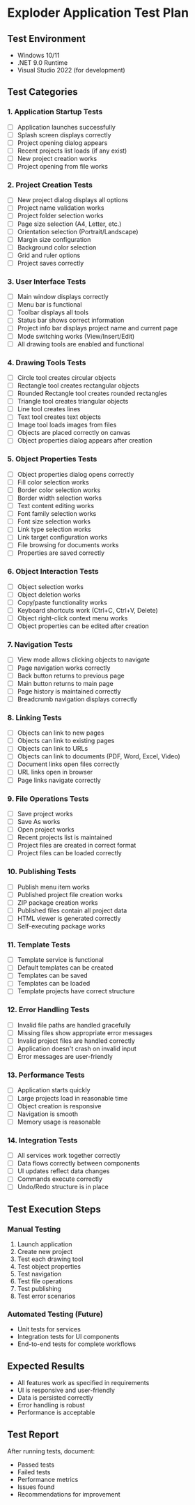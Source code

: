 # Exploder Application Test Plan

## Test Environment
- Windows 10/11
- .NET 9.0 Runtime
- Visual Studio 2022 (for development)

## Test Categories

### 1. Application Startup Tests
- [ ] Application launches successfully
- [ ] Splash screen displays correctly
- [ ] Project opening dialog appears
- [ ] Recent projects list loads (if any exist)
- [ ] New project creation works
- [ ] Project opening from file works

### 2. Project Creation Tests
- [ ] New project dialog displays all options
- [ ] Project name validation works
- [ ] Project folder selection works
- [ ] Page size selection (A4, Letter, etc.)
- [ ] Orientation selection (Portrait/Landscape)
- [ ] Margin size configuration
- [ ] Background color selection
- [ ] Grid and ruler options
- [ ] Project saves correctly

### 3. User Interface Tests
- [ ] Main window displays correctly
- [ ] Menu bar is functional
- [ ] Toolbar displays all tools
- [ ] Status bar shows correct information
- [ ] Project info bar displays project name and current page
- [ ] Mode switching works (View/Insert/Edit)
- [ ] All drawing tools are enabled and functional

### 4. Drawing Tools Tests
- [ ] Circle tool creates circular objects
- [ ] Rectangle tool creates rectangular objects
- [ ] Rounded Rectangle tool creates rounded rectangles
- [ ] Triangle tool creates triangular objects
- [ ] Line tool creates lines
- [ ] Text tool creates text objects
- [ ] Image tool loads images from files
- [ ] Objects are placed correctly on canvas
- [ ] Object properties dialog appears after creation

### 5. Object Properties Tests
- [ ] Object properties dialog opens correctly
- [ ] Fill color selection works
- [ ] Border color selection works
- [ ] Border width selection works
- [ ] Text content editing works
- [ ] Font family selection works
- [ ] Font size selection works
- [ ] Link type selection works
- [ ] Link target configuration works
- [ ] File browsing for documents works
- [ ] Properties are saved correctly

### 6. Object Interaction Tests
- [ ] Object selection works
- [ ] Object deletion works
- [ ] Copy/paste functionality works
- [ ] Keyboard shortcuts work (Ctrl+C, Ctrl+V, Delete)
- [ ] Object right-click context menu works
- [ ] Object properties can be edited after creation

### 7. Navigation Tests
- [ ] View mode allows clicking objects to navigate
- [ ] Page navigation works correctly
- [ ] Back button returns to previous page
- [ ] Main button returns to main page
- [ ] Page history is maintained correctly
- [ ] Breadcrumb navigation displays correctly

### 8. Linking Tests
- [ ] Objects can link to new pages
- [ ] Objects can link to existing pages
- [ ] Objects can link to URLs
- [ ] Objects can link to documents (PDF, Word, Excel, Video)
- [ ] Document links open files correctly
- [ ] URL links open in browser
- [ ] Page links navigate correctly

### 9. File Operations Tests
- [ ] Save project works
- [ ] Save As works
- [ ] Open project works
- [ ] Recent projects list is maintained
- [ ] Project files are created in correct format
- [ ] Project files can be loaded correctly

### 10. Publishing Tests
- [ ] Publish menu item works
- [ ] Published project file creation works
- [ ] ZIP package creation works
- [ ] Published files contain all project data
- [ ] HTML viewer is generated correctly
- [ ] Self-executing package works

### 11. Template Tests
- [ ] Template service is functional
- [ ] Default templates can be created
- [ ] Templates can be saved
- [ ] Templates can be loaded
- [ ] Template projects have correct structure

### 12. Error Handling Tests
- [ ] Invalid file paths are handled gracefully
- [ ] Missing files show appropriate error messages
- [ ] Invalid project files are handled correctly
- [ ] Application doesn't crash on invalid input
- [ ] Error messages are user-friendly

### 13. Performance Tests
- [ ] Application starts quickly
- [ ] Large projects load in reasonable time
- [ ] Object creation is responsive
- [ ] Navigation is smooth
- [ ] Memory usage is reasonable

### 14. Integration Tests
- [ ] All services work together correctly
- [ ] Data flows correctly between components
- [ ] UI updates reflect data changes
- [ ] Commands execute correctly
- [ ] Undo/Redo structure is in place

## Test Execution Steps

### Manual Testing
1. Launch application
2. Create new project
3. Test each drawing tool
4. Test object properties
5. Test navigation
6. Test file operations
7. Test publishing
8. Test error scenarios

### Automated Testing (Future)
- Unit tests for services
- Integration tests for UI components
- End-to-end tests for complete workflows

## Expected Results
- All features work as specified in requirements
- UI is responsive and user-friendly
- Data is persisted correctly
- Error handling is robust
- Performance is acceptable

## Test Report
After running tests, document:
- Passed tests
- Failed tests
- Performance metrics
- Issues found
- Recommendations for improvement 